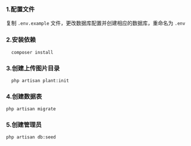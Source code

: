 ### 1.配置文件

复制 `.env.example` 文件，更改数据库配置并创建相应的数据库，重命名为 `.env` 

### 2.安装依赖
```
  composer install
```
### 3.创建上传图片目录
```
  php artisan plant:init   
```
### 4.创建数据表
```
php artisan migrate
```
### 5.创建管理员
```
php artisan db:seed
```



